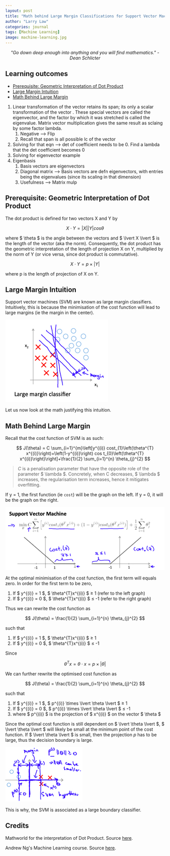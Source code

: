 ```yaml
---
layout: post
title: "Math behind Large Margin Classifications for Support Vector Machines"
author: "Larry Law"
categories: journal
tags: [Machine Learning]
image: machine-learning.jpg
---
```

<div align="center">
    <i>"Go down deep enough into anything and you will find mathematics." - Dean Schlicter</i>
</div>

<!-- Write down defn of eigen -->

<!-- omit in toc -->
## Learning outcomes
- [Prerequisite: Geometric Interpretation of Dot Product](#prerequisite-geometric-interpretation-of-dot-product)
- [Large Margin Intuition](#large-margin-intuition)
- [Math Behind Large Margin](#math-behind-large-margin)

1. Linear transformation of the vector retains its span; its only a scalar transformation of the vector . These special vectors are called the eigenvector, and the factor by which it was stretched is called the eigenvalue. Matrix vector multiplication gives the same result as sclaing by some factor lambda.
   1. Negative --> Flip
   2. Recall that span is all possible lc of the vector
2. Solving for that eqn --> det of coefficient needs to be 0. Find a lambda that the det coefficient becomes 0
3. Solving for eigenvector example
4. Eigenbasis
   1. Basis vectors are eigenvectors
   2. Diagonal matrix --> Basis vectors are defn eigenvectors, with entries being the eigenvalues (since its scaling in that dimension)
   3. Usefulness --> Matrix mulp

## Prerequisite: Geometric Interpretation of Dot Product

The dot product is defined for two vectors X and Y by

$$
X \cdot Y = |X||Y|cos\theta
$$

where \$ \theta \$ is the angle between the vectors and \$ \lvert X \lvert \$ is the length of the vector (aka the norm). Consequently, the dot product has the geometric interpretation of the length of projection X on Y, multiplied by the norm of Y (or vice versa, since dot product is commutative).

$$
X \cdot Y = p \times |Y|
$$

where p is the length of projection of X on Y.

## Large Margin Intuition
Support vector machines (SVM) are known as large margin classifiers. Intuitively, this is because the minimisation of the cost function will lead to large margins (ie the margin in the center).

![Support Vector Machine Margins](/assets/img/svm-margins.png)

Let us now look at the math justifying this intuition.

## Math Behind Large Margin
Recall that the cost function of SVM is as such:

$$
J(\theta) = C \sum_{i=1}^{m}\left[y^{(i)} cost_{1}\left(\theta^{T} x^{(i)}\right)+\left(1-y^{(i)}\right) cos t_{0}\left(\theta^{T} x^{(i)}\right)\right]+\frac{1}{2} \sum_{i=1}^{n} \theta_{j}^{2}
$$

> _C_ is a penalisation parameter that have the opposite role of the parameter \$ \lambda \$. Concretely, when C decreases, \$ \lambda \$ increases, the regularisation term increases, hence it mitigates overfitting.

If y = 1, the first function (ie `cost`) will be the graph on the left. If y = 0, it will be the graph on the right.

![Support Vector Machine](/assets/img/svm.png)

At the optimal minimisation of the cost function, the first term will equals zero. In order for the first term to be zero, 
1. If \$ y^{(i)} = 1 \$, \$ \theta^{T}x^{(i)} \$ ≥ 1 (refer to the left graph)
2. If \$ y^{(i)} = 0 \$, \$ \theta^{T}x^{(i)} \$ ≤ -1 (refer to the right graph)

Thus we can rewrite the cost function as 

$$
J(\theta) = \frac{1}{2} \sum_{i=1}^{n} \theta_{j}^{2}
$$

such that 
1. If \$ y^{(i)} = 1 \$, \$ \theta^{T}x^{(i)} \$ ≥ 1
2. If \$ y^{(i)} = 0 \$, \$ \theta^{T}x^{(i)} \$ ≤ -1

Since 

$$
\theta^{T}x = \theta \cdot x = p \times |\theta|
$$

We can further rewrite the optimised cost function as 

$$
J(\theta) = \frac{1}{2} \sum_{i=1}^{n} \theta_{j}^{2}
$$

such that 

1. If \$ y^{(i)} = 1 \$, \$ p^{(i)} \times \lvert \theta \lvert \$ ≥ 1
2. If \$ y^{(i)} = 0 \$, \$ p^{(i)} \times \lvert \theta \lvert \$ ≤ -1
3. where \$ p^{(i)} \$ is the projection of \$ x^{(i)} \$ on the vector \$ \theta \$

Since the optimal cost function is still dependent on \$ \lvert \theta \lvert \$, \$ \lvert \theta \lvert \$ will likely be small at the minimum point of the cost function. If \$ \lvert \theta \lvert \$ is small, then the projection _p_ has to be large, thus the decision boundary is large.

![Support Vector Margin](/assets/img/svm-margin-2.png)

This is why, the SVM is associated as a large boundary classifier.

<!-- omit in toc -->
## Credits
Mathworld for the interpretation of Dot Product. Source [here](http://mathworld.wolfram.com/DotProduct.html).

Andrew Ng's Machine Learning course. Source [here](https://www.coursera.org/learn/machine-learning).
